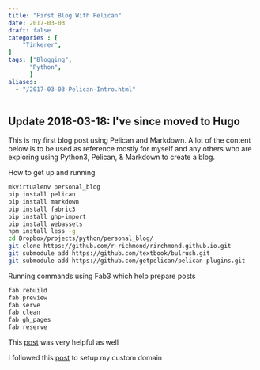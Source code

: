 ```yaml
---
title: "First Blog With Pelican"
date: 2017-03-03
draft: false
categories : [
    "Tinkerer",
]
tags: ["Blogging",
      "Python",
      ]
aliases:
  - "/2017-03-03-Pelican-Intro.html"
---
```


## Update 2018-03-18: I've since moved to Hugo

This is my first blog post using Pelican and Markdown. A lot of the content below is to be used as reference mostly for myself and any others who are exploring using Python3, Pelican, & Markdown to create a blog.

How to get up and running

```bash
mkvirtualenv personal_blog
pip install pelican
pip install markdown
pip install fabric3
pip install ghp-import
pip install webassets
npm install less -g
cd Dropbox/projects/python/personal_blog/
git clone https://github.com/r-richmond/rirchmond.github.io.git
git submodule add https://github.com/textbook/bulrush.git
git submodule add https://github.com/getpelican/pelican-plugins.git
```

Running commands using Fab3 which help prepare posts
```bash
fab rebuild
fab preview
fab serve
fab clean
fab gh_pages
fab reserve
```

This [post](http://nafiulis.me/making-a-static-blog-with-pelican.html) was very helpful as well

I followed this [post](http://www.curtismlarson.com/blog/2015/04/12/github-pages-google-domains/) to setup my custom domain
